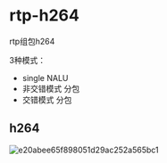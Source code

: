 # rtp-h264

rtp组包h264

3种模式：
* single NALU
* 非交错模式  分包
* 交错模式    分包

## h264

![e20abee65f898051d29ac252a565bc1](https://github.com/user-attachments/assets/e1e7d487-40ad-4a4b-94d0-51280d71909a)
